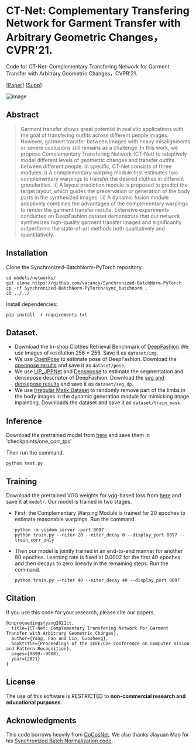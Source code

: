 # CT-Net: Complementary Transfering Network for Garment Transfer with Arbitrary Geometric Changes，CVPR'21.

Code for CT-Net: Complementary Transfering Network for Garment Transfer with Arbitrary Geometric Changes，CVPR'21. 

\[[Paper](https://openaccess.thecvf.com/content/CVPR2021/papers/Yang_CT-Net_Complementary_Transfering_Network_for_Garment_Transfer_With_Arbitrary_Geometric_CVPR_2021_paper.pdf)] \[[Supp](https://openaccess.thecvf.com/content/CVPR2021/supplemental/Yang_CT-Net_Complementary_Transfering_CVPR_2021_supplemental.pdf)]

![image](https://github.com/yf1019/CT-Net/blob/master/img/result.png)

## Abstract

>Garment transfer shows great potential in realistic applications with the goal of transfering outfits across different people images. However, garment transfer between
>images with heavy misalignments or severe occlusions still remains as a challenge. In this work, we propose Complementary Transfering Network (CT-Net) to adaptively model
>different levels of geometric changes and transfer outfits between different people. In specific, CT-Net consists of three modules: i) A complementary warping module first
>estimates two complementary warpings to transfer the desired clothes in different granularities. ii) A layout prediction module is proposed to predict the target layout, which guides the preservation or generation of the body parts in the synthesized images. iii) A dynamic fusion module adaptively combines the advantages of the complementary warpings to render the garment transfer results. Extensive experiments conducted on DeepFashion dataset demonstrate that our network synthesizes high-quality garment transfer images and significantly outperforms the state-of-art methods both qualitatively and quantitatively. 

## Installation

Clone the Synchronized-BatchNorm-PyTorch repository.

```
cd models/networks/
git clone https://github.com/vacancy/Synchronized-BatchNorm-PyTorch
cp -rf Synchronized-BatchNorm-PyTorch/sync_batchnorm .
cd ../../
```

Install dependencies:

```
pip install -r requirements.txt
```

## Dataset.

* Download the In-shop Clothes Retrieval Benchmark of [DeepFashion](http://mmlab.ie.cuhk.edu.hk/projects/DeepFashion.html).We use images of resolution 256 * 256. Save it as `dataset/img`.
* We use [OpenPose](https://github.com/Hzzone/pytorch-openpose) to estimate pose of DeepFashion. Download the [openpose results](https://drive.google.com/drive/folders/1j_27swc9cKqH6R35vvNOBi1lLUFuNjVL?usp=sharing) and save it as `dataset/pose`. 
* We use [LIP_JPPNet](https://github.com/Engineering-Course/LIP_JPPNet) and [Densepose](https://github.com/facebookresearch/DensePose) to estimate the segmentation and densepose descriptor of DeepFashion. Download the [seg and densepose results](https://drive.google.com/drive/folders/1w801EchmCWnSxuZf0WEklwr9KOO68c1d?usp=sharing) and save it as `dataset/seg_dp`.
* We use [Irregular Mask Dataset](https://nv-adlr.github.io/publication/partialconv-inpainting) to randomly remove part of the limbs in the body images in the dynamic generation module for mimicking image inpainting. Downloads the dataset and save it as `dataset/train_mask`.

## Inference

Download the pretrained model from [here](https://drive.google.com/drive/folders/1xZlKeOIuxsO58AAmsFrDSYUqdVxfqse_?usp=sharing) and save them in 'checkpoints/one_corr_tps'

Then run the command.

```
python test.py 
```

## Training

Download the pretrained VGG weights for vgg-based loss from [here](https://drive.google.com/file/d/1hU2wBEB2KrMZ8F8FKGoTT95IXf6UBOQl/view?usp=sharing) and save it at `model/`. Our model is trained in two stages. 

* First, the Complementary Warping Module is trained for 20 epoches to estimate reasonable warpings. Run the command.

  ```
  python -m visdom.server -port 8097
  python train.py --niter 20 --niter_decay 0 --display_port 8097 --train_corr_only
  ```

* Then our model is jointly trained in an end-to-end manner for another 80 epoches. Learning rate is fixed at 0.0002 for the first 40 epoches and then decays to zero linearly in the remaining
  steps. Run the command.

  ```
  python train.py --niter 40 --niter_decay 40 --display_port 8097
  ```

## Citation

If you use this code for your research, please cite our papers.

```
@inproceedings{yang2021ct,
  title={CT-Net: Complementary Transfering Network for Garment Transfer with Arbitrary Geometric Changes},
  author={Yang, Fan and Lin, Guosheng},
  booktitle={Proceedings of the IEEE/CVF Conference on Computer Vision and Pattern Recognition},
  pages={9899--9908},
  year={2021}
}
```

## License

The use of this software is RESTRICTED to **non-commercial research and educational purposes**.

## Acknowledgments

This code borrows heavily from [CoCosNet](https://github.com/microsoft/CoCosNet). We also thanks Jiayuan Mao for his [Synchronized Batch Normalization code](https://github.com/vacancy/Synchronized-BatchNorm-PyTorch).









